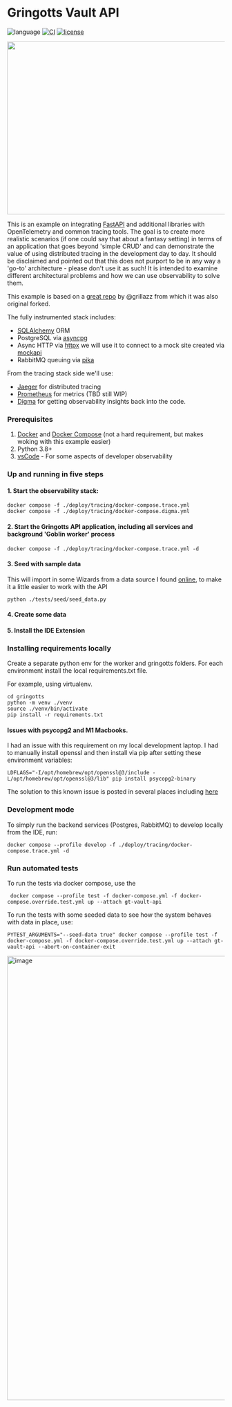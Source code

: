 # Gringotts Vault API
![language](https://img.shields.io/badge/language-python-blue?style)
[![CI](https://img.shields.io/github/workflow/status/doppleware/gringotts-vault-api/Integration%20Tests/main)](https://github.com/doppleware/gringotts-vault-api/actions/workflows/build-and-test.yml?query=event%3Apush+branch%3Amain)
[![license](https://img.shields.io/github/license/doppleware/gringotts-vault-api)](https://github.com/doppleware/gringotts-vault-api/blob/main/LICENSE)

<p align="center">
<img src="https://upload.wikimedia.org/wikipedia/commons/thumb/d/d9/Gringotts%2C_Harry_Potter_Studio_Tour_%2848538071011%29.jpg/1597px-Gringotts%2C_Harry_Potter_Studio_Tour_%2848538071011%29.jpg?20210516121542" 
width="600" height="400">
</p>

This is an example on integrating [FastAPI](https://fastapi.tiangolo.com/) and additional libraries with OpenTelemetry and
common tracing tools. The goal is to create more realistic scenarios (if one could say that about a fantasy setting) 
in terms of an application that goes beyond 'simple CRUD' and can demonstrate the value of using distributed tracing in the 
development day to day.  It should be disclaimed and pointed out that this does not purport to be in any way a 'go-to'
architecture - please don't use it as such! It is intended to examine different architectural problems and how we can 
use observability to solve them.

This example is based on a [great repo](https://github.com/grillazz/fastapi-sqlalchemy-asyncpg) by @grillazz from which 
it was also original forked.

The fully instrumented stack includes:
- [SQLAlchemy](https://www.sqlalchemy.org/) ORM
- PostgreSQL via [asyncpg](https://github.com/MagicStack/asyncpg) 
- Async HTTP via [httpx](https://www.python-httpx.org/) we will use it to connect to a mock site created via [mockapi](https://mockapi.io/)
- RabbitMQ queuing via [pika](https://github.com/pika/pika)

From the tracing stack side we'll use:
- [Jaeger](https://www.jaegertracing.io/) for distributed tracing 
- [Prometheus](https://prometheus.io/) for metrics (TBD still WIP)
- [Digma](https://github.com/digma-ai/digma) for getting observability insights back into the code.

### Prerequisites

1. [Docker](https://www.docker.com/) and [Docker Compose](https://docs.docker.com/compose/install/) (not a hard requirement, but makes woking with this example easier)
2. Python 3.8+ 
3. [vsCode](https://code.visualstudio.com/) - For some aspects of developer observability


### Up and running in five steps

#### 1. Start the observability stack:
```commandline
docker compose -f ./deploy/tracing/docker-compose.trace.yml
docker compose -f ./deploy/tracing/docker-compose.digma.yml
```
#### 2. Start the Gringotts API application, including all services and background 'Goblin worker' process

```commandline
docker compose -f ./deploy/tracing/docker-compose.trace.yml -d 
```

#### 3. Seed with sample data
This will import in some Wizards from a data source I 
found [online](https://www.kaggle.com/datasets/gulsahdemiryurek/harry-potter-dataset),
to make it a little easier to work with the API 
```commandline
python ./tests/seed/seed_data.py
```

#### 4. Create some data

#### 5. Install the IDE Extension



### Installing requirements locally

Create a separate python env for the worker and gringotts folders.
For each environment install the local requirements.txt file.

For example, using virtualenv.
```commandline
cd gringotts
python -m venv ./venv
source ./venv/bin/activate
pip install -r requirements.txt
```

#### Issues with psycopg2 and M1 Macbooks. 
I had an issue with this requirement on my local development laptop. 
I had to manually install openssl and then install via pip after setting these environment variables:
```
LDFLAGS="-I/opt/homebrew/opt/openssl@3/include -L/opt/homebrew/opt/openssl@3/lib" pip install psycopg2-binary
```
The solution to this known issue is posted in several places including [here](https://stackoverflow.com/questions/66777470/psycopg2-installed-on-m1-running-macos-big-sur-but-unable-to-run-local-server)

### Development mode
To simply run the backend services (Postgres, RabbitMQ) to develop locally from the IDE, run:
```commandline
docker compose --profile develop -f ./deploy/tracing/docker-compose.trace.yml -d 
```

### Run automated tests 

To run the tests via docker compose, use the 
```commandline
 docker compose --profile test -f docker-compose.yml -f docker-compose.override.test.yml up --attach gt-vault-api
 ```

To run the tests with some seeded data to see how the system behaves with data in place, use:

```commandline
PYTEST_ARGUMENTS="--seed-data true" docker compose --profile test -f docker-compose.yml -f docker-compose.override.test.yml up --attach gt-vault-api --abort-on-container-exit
 ```
 
 <img width="1028" alt="image" src="https://user-images.githubusercontent.com/93863/168214621-df229754-c0e5-460f-8dc9-ce4c4694df97.png">


